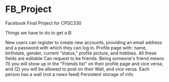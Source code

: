 FB_Project
==========

Facebook Final Project for CPSC330

Things we have to do to get a B:

New users can register to create new accounts, providing an email address and a password with which they can log in.
Profile page with: name, birthdate, gender, current "status," profile picture, and hobbies. All these fields are editable
Can request to be friends: Being someone's friend means (1) you will show up in the "Friends list" on their profile page and vice versa, and (2) you will be allowed to post on their Wall, and vice versa.
Each person has a wall (not a news feed)
Persistent storage of info
